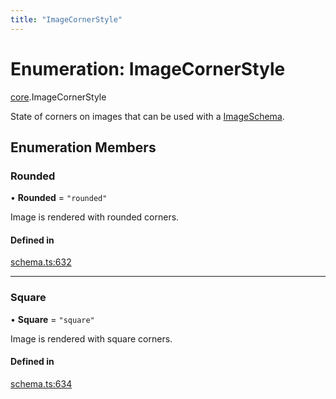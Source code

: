 ```yaml
---
title: "ImageCornerStyle"
---
```

# Enumeration: ImageCornerStyle

[core](../modules/core.md).ImageCornerStyle

State of corners on images that can be used with a [ImageSchema](../interfaces/core.ImageSchema.md).

## Enumeration Members

### Rounded

• **Rounded** = ``"rounded"``

Image is rendered with rounded corners.

#### Defined in

[schema.ts:632](https://github.com/coda/packs-sdk/blob/main/schema.ts#L632)

___

### Square

• **Square** = ``"square"``

Image is rendered with square corners.

#### Defined in

[schema.ts:634](https://github.com/coda/packs-sdk/blob/main/schema.ts#L634)
